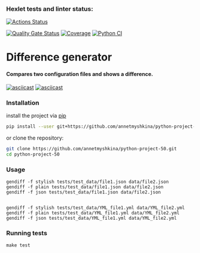### Hexlet tests and linter status:
[![Actions Status](https://github.com/annetmyshkina/python-project-50/actions/workflows/hexlet-check.yml/badge.svg)](https://github.com/annetmyshkina/python-project-50/actions) 

[![Quality Gate Status](https://sonarcloud.io/api/project_badges/measure?project=annetmyshkina_python-project-50&metric=alert_status)](https://sonarcloud.io/summary/new_code?id=annetmyshkina_python-project-50)
[![Coverage](https://sonarcloud.io/api/project_badges/measure?project=annetmyshkina_python-project-50&metric=coverage)](https://sonarcloud.io/summary/new_code?id=annetmyshkina_python-project-50)
[![Python CI](https://github.com/annetmyshkina/python-project-50/actions/workflows/pyci.yml/badge.svg)](https://github.com/annetmyshkina/python-project-50/actions/workflows/pyci.yml)

# Difference generator
#### Compares two configuration files and shows a difference.

[![asciicast](https://asciinema.org/a/ZxJbpt0p7f7JP2Bsuj3lUMhau.svg)](https://asciinema.org/a/ZxJbpt0p7f7JP2Bsuj3lUMhau)
[![asciicast](https://asciinema.org/a/BWtGpyV31ltWDV7M2GA7CPtQF.svg)](https://asciinema.org/a/BWtGpyV31ltWDV7M2GA7CPtQF)


### Installation

install the project via [pip](https://pypi.org/project/pip/)

```bash
pip install --user git+https://github.com/annetmyshkina/python-project-50.git
```

or clone the repository:

```bash
git clone https://github.com/annetmyshkina/python-project-50.git
cd python-project-50
```

### Usage
    gendiff -f stylish tests/test_data/file1.json data/file2.json
    gendiff -f plain tests/test_data/file1.json data/file2.json
    gendiff -f json tests/test_data/file1.json data/file2.json


    gendiff -f stylish tests/test_data/YML_file1.yml data/YML_file2.yml
    gendiff -f plain tests/test_data/YML_file1.yml data/YML_file2.yml
    gendiff -f json tests/test_data/YML_file1.yml data/YML_file2.yml

### Running tests
    make test
